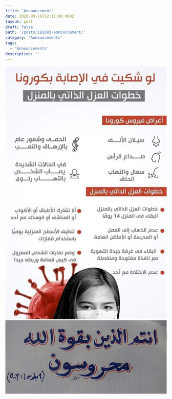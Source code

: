 ```yaml
---
title: 'Announcement'
date: 2020-03-16T12:11:00.068Z
layout: post
draft: false
path: '/posts/191603-announcement/'
category: 'Announcements'
tags:
  - 'Announcements'
description: ''
---
```


![](p1.jpeg)
![](p2.jpeg)